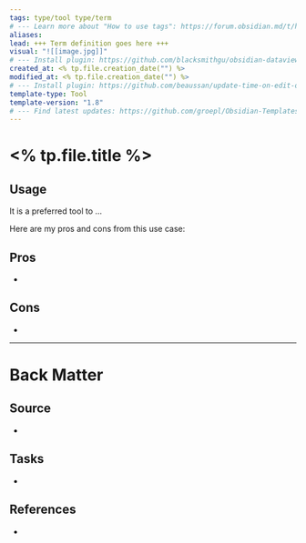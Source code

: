 ```yaml
---
tags: type/tool type/term 
# --- Learn more about "How to use tags": https://forum.obsidian.md/t/how-to-use-tags/
aliases: 
lead: +++ Term definition goes here +++
visual: "![[image.jpg]]"
# --- Install plugin: https://github.com/blacksmithgu/obsidian-dataview
created_at: <% tp.file.creation_date("") %>
modified_at: <% tp.file.creation_date("") %>
# --- Install plugin: https://github.com/beaussan/update-time-on-edit-obsidian
template-type: Tool
template-version: "1.8"
# --- Find latest updates: https://github.com/groepl/Obsidian-Templates
---
```


# <% tp.file.title %>

<!-- Short description of TOOL goes here -->



## Usage
<!-- Why I am using this tool? The use case -->

It is a preferred tool to …

Here are my pros and cons from this use case:


## Pros
-  


## Cons
- 

---
# Back Matter
## Source
<!-- Always keep a link to the source- --> 
- 

## Tasks
<!-- What remains to be done with this note? --> 
- 

## References
<!-- Links to pages not referenced in the content -->
- 

